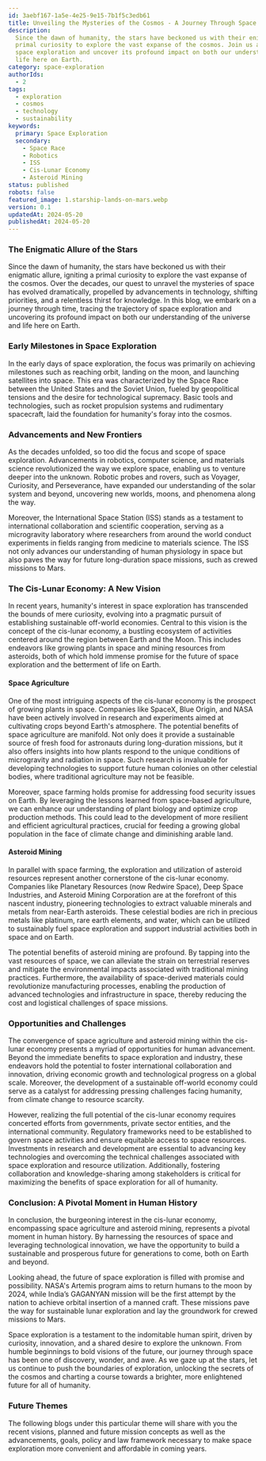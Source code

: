 ```yaml
---
id: 3aebf167-1a5e-4e25-9e15-7b1f5c3edb61
title: Unveiling the Mysteries of the Cosmos - A Journey Through Space Exploration
description:
  Since the dawn of humanity, the stars have beckoned us with their enigmatic allure, igniting a
  primal curiosity to explore the vast expanse of the cosmos. Join us as we trace the trajectory of
  space exploration and uncover its profound impact on both our understanding of the universe and
  life here on Earth.
category: space-exploration
authorIds:
  - 2
tags:
  - exploration
  - cosmos
  - technology
  - sustainability
keywords:
  primary: Space Exploration
  secondary:
    - Space Race
    - Robotics
    - ISS
    - Cis-Lunar Economy
    - Asteroid Mining
status: published
robots: false
featured_image: 1.starship-lands-on-mars.webp
version: 0.1
updatedAt: 2024-05-20
publishedAt: 2024-05-20
---
```


### The Enigmatic Allure of the Stars

Since the dawn of humanity, the stars have beckoned us with their enigmatic allure, igniting a
primal curiosity to explore the vast expanse of the cosmos. Over the decades, our quest to unravel
the mysteries of space has evolved dramatically, propelled by advancements in technology, shifting
priorities, and a relentless thirst for knowledge. In this blog, we embark on a journey through
time, tracing the trajectory of space exploration and uncovering its profound impact on both our
understanding of the universe and life here on Earth.

### Early Milestones in Space Exploration

In the early days of space exploration, the focus was primarily on achieving milestones such as
reaching orbit, landing on the moon, and launching satellites into space. This era was characterized
by the Space Race between the United States and the Soviet Union, fueled by geopolitical tensions
and the desire for technological supremacy. Basic tools and technologies, such as rocket propulsion
systems and rudimentary spacecraft, laid the foundation for humanity's foray into the cosmos.

### Advancements and New Frontiers

As the decades unfolded, so too did the focus and scope of space exploration. Advancements in
robotics, computer science, and materials science revolutionized the way we explore space, enabling
us to venture deeper into the unknown. Robotic probes and rovers, such as Voyager, Curiosity, and
Perseverance, have expanded our understanding of the solar system and beyond, uncovering new worlds,
moons, and phenomena along the way.

Moreover, the International Space Station (ISS) stands as a testament to international collaboration
and scientific cooperation, serving as a microgravity laboratory where researchers from around the
world conduct experiments in fields ranging from medicine to materials science. The ISS not only
advances our understanding of human physiology in space but also paves the way for future
long-duration space missions, such as crewed missions to Mars.

### The Cis-Lunar Economy: A New Vision

In recent years, humanity's interest in space exploration has transcended the bounds of mere
curiosity, evolving into a pragmatic pursuit of establishing sustainable off-world economies.
Central to this vision is the concept of the cis-lunar economy, a bustling ecosystem of activities
centered around the region between Earth and the Moon. This includes endeavors like growing plants
in space and mining resources from asteroids, both of which hold immense promise for the future of
space exploration and the betterment of life on Earth.

#### Space Agriculture

One of the most intriguing aspects of the cis-lunar economy is the prospect of growing plants in
space. Companies like SpaceX, Blue Origin, and NASA have been actively involved in research and
experiments aimed at cultivating crops beyond Earth's atmosphere. The potential benefits of space
agriculture are manifold. Not only does it provide a sustainable source of fresh food for astronauts
during long-duration missions, but it also offers insights into how plants respond to the unique
conditions of microgravity and radiation in space. Such research is invaluable for developing
technologies to support future human colonies on other celestial bodies, where traditional
agriculture may not be feasible.

Moreover, space farming holds promise for addressing food security issues on Earth. By leveraging
the lessons learned from space-based agriculture, we can enhance our understanding of plant biology
and optimize crop production methods. This could lead to the development of more resilient and
efficient agricultural practices, crucial for feeding a growing global population in the face of
climate change and diminishing arable land.

#### Asteroid Mining

In parallel with space farming, the exploration and utilization of asteroid resources represent
another cornerstone of the cis-lunar economy. Companies like Planetary Resources (now Redwire
Space), Deep Space Industries, and Asteroid Mining Corporation are at the forefront of this nascent
industry, pioneering technologies to extract valuable minerals and metals from near-Earth asteroids.
These celestial bodies are rich in precious metals like platinum, rare earth elements, and water,
which can be utilized to sustainably fuel space exploration and support industrial activities both
in space and on Earth.

The potential benefits of asteroid mining are profound. By tapping into the vast resources of space,
we can alleviate the strain on terrestrial reserves and mitigate the environmental impacts
associated with traditional mining practices. Furthermore, the availability of space-derived
materials could revolutionize manufacturing processes, enabling the production of advanced
technologies and infrastructure in space, thereby reducing the cost and logistical challenges of
space missions.

### Opportunities and Challenges

The convergence of space agriculture and asteroid mining within the cis-lunar economy presents a
myriad of opportunities for human advancement. Beyond the immediate benefits to space exploration
and industry, these endeavors hold the potential to foster international collaboration and
innovation, driving economic growth and technological progress on a global scale. Moreover, the
development of a sustainable off-world economy could serve as a catalyst for addressing pressing
challenges facing humanity, from climate change to resource scarcity.

However, realizing the full potential of the cis-lunar economy requires concerted efforts from
governments, private sector entities, and the international community. Regulatory frameworks need to
be established to govern space activities and ensure equitable access to space resources.
Investments in research and development are essential to advancing key technologies and overcoming
the technical challenges associated with space exploration and resource utilization. Additionally,
fostering collaboration and knowledge-sharing among stakeholders is critical for maximizing the
benefits of space exploration for all of humanity.

### Conclusion: A Pivotal Moment in Human History

In conclusion, the burgeoning interest in the cis-lunar economy, encompassing space agriculture and
asteroid mining, represents a pivotal moment in human history. By harnessing the resources of space
and leveraging technological innovation, we have the opportunity to build a sustainable and
prosperous future for generations to come, both on Earth and beyond.

Looking ahead, the future of space exploration is filled with promise and possibility. NASA's
Artemis program aims to return humans to the moon by 2024, while India’s GAGANYAN mission will be
the first attempt by the nation to achieve orbital insertion of a manned craft. These missions pave
the way for sustainable lunar exploration and lay the groundwork for crewed missions to Mars.

Space exploration is a testament to the indomitable human spirit, driven by curiosity, innovation,
and a shared desire to explore the unknown. From humble beginnings to bold visions of the future,
our journey through space has been one of discovery, wonder, and awe. As we gaze up at the stars,
let us continue to push the boundaries of exploration, unlocking the secrets of the cosmos and
charting a course towards a brighter, more enlightened future for all of humanity.

### Future Themes

The following blogs under this particular theme will share with you the recent visions, planned and
future mission concepts as well as the advancements, goals, policy and law framework necessary to
make space exploration more convenient and affordable in coming years.

